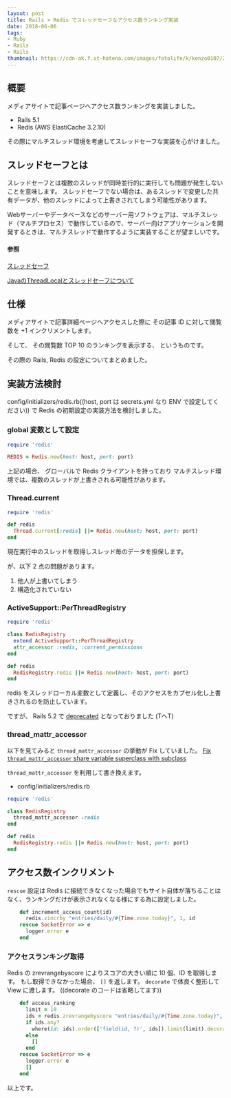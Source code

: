 ```yaml
---
layout: post
title: Rails × Redis でスレッドセーフなアクセス数ランキング実装
date: 2018-06-06
tags:
- Ruby
- Rails
- Rails
thumbnail: https://cdn-ak.f.st-hatena.com/images/fotolife/k/kenzo0107/20180606/20180606115540.jpg
---
```


## 概要

メディアサイトで記事ページへアクセス数ランキングを実装しました。

* Rails 5.1
* Redis (AWS ElastiCache 3.2.10)

その際にマルチスレッド環境を考慮してスレッドセーフな実装を心がけました。

<!-- more -->

## スレッドセーフとは

スレッドセーフとは複数のスレッドが同時並行的に実行しても問題が発生しないことを意味します。
スレッドセーフでない場合は、あるスレッドで変更した共有データが、他のスレッドによって上書きされてしまう可能性があります。

Webサーバーやデータベースなどのサーバー用ソフトウェアは、マルチスレッド（マルチプロセス）で動作しているので、サーバー向けアプリケーションを開発するときは、マルチスレッドで動作するように実装することが望ましいです。

#### 参照

[スレッドセーフ](https://ja.wikipedia.org/wiki/%E3%82%B9%E3%83%AC%E3%83%83%E3%83%89%E3%82%BB%E3%83%BC%E3%83%95)

[JavaのThreadLocalとスレッドセーフについて](https://qiita.com/naoyoshinori/items/507c5c3ea6027033f4bb)



## 仕様

メディアサイトで記事詳細ページへアクセスした際に
その記事 ID に対して閲覧数を +1 インクリメントします。

そして、
その閲覧数 TOP 10 のランキングを表示する、
というものです。

その際の Rails, Redis の設定についてまとめました。

## 実装方法検討

config/initializers/redis.rb((host, port は secrets.yml なり ENV で設定してください)) で Redis の初期設定の実装方法を検討しました。

### global 変数として設定

```ruby
require 'redis'

REDIS = Redis.new(host: host, port: port)
```

上記の場合、
グローバルで Redis クライアントを持っており
マルチスレッド環境では、複数のスレッドが上書きされる可能性があります。

### Thread.current

```ruby
require 'redis'

def redis
  Thread.current[:redis] ||= Redis.new(host: host, port: port)
end
```

現在実行中のスレッドを取得しスレッド毎のデータを担保します。

が、以下 2  点の問題があります。

1. 他人が上書いてしまう
2. 構造化されていない

### ActiveSupport::PerThreadRegistry

```ruby
require 'redis'

class RedisRegistry
  extend ActiveSupport::PerThreadRegistry
  attr_accessor :redis, :current_permissions
end

def redis
  RedisRegistry.redis ||= Redis.new(host: host, port: port)
end
```

redis をスレッドローカル変数として定義し、そのアクセスをカプセル化し上書きされるのを防止しています。

ですが、
Rails 5.2 で [deprecated](http://api.rubyonrails.org/classes/ActiveSupport/PerThreadRegistry.html) となっておりました (TへT)

### thread_mattr_accessor

以下を見てみると `thread_mattr_accessor` の挙動が Fix していました。
[Fix `thread_mattr_accessor` share variable superclass with subclass](https://github.com/rails/rails/pull/25681)

`thread_mattr_accessor` を利用して書き換えます。

* config/initializers/redis.rb

```ruby
require 'redis'

class RedisRegistry
  thread_mattr_accessor :redis
end

def redis
  RedisRegistry.redis ||= Redis.new(host: host, port: port)
end
```

## アクセス数インクリメント

`rescue` 設定は Redis に接続できなくなった場合でもサイト自体が落ちることはなく、ランキングだけが表示されなくなる様にする為に設定しました。

```ruby
    def increment_access_count(id)
      redis.zincrby "entries/daily/#{Time.zone.today}", 1, id
    rescue SocketError => e
      logger.error e
    end
```

### アクセスランキング取得

Redis の zrevrangebyscore によりスコアの大きい順に 10 個、ID を取得します。
もし取得できなかった場合、 `[]` を返します。
`decorate` で体良く整形して View に渡します。 ((decorate のコードは省略してます))

```ruby
    def access_ranking
      limit = 10
      ids = redis.zrevrangebyscore "entries/daily/#{Time.zone.today}", '+inf', 0, limit: [0, limit]
      if ids.any?
        where(id: ids).order(['field(id, ?)', ids]).limit(limit).decorate
      else
        []
      end
    rescue SocketError => e
      logger.error e
      []
    end
```

以上です。
